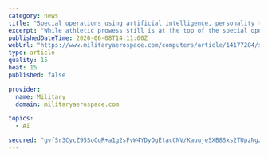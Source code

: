 ```yaml
---
category: news
title: "Special operations using artificial intelligence, personality traits for recruiting the best warfighters"
excerpt: "While athletic prowess still is at the top of the special operations must-haves, there are some more technical skills that could set hopefuls apart."
publishedDateTime: 2020-06-08T14:11:00Z
webUrl: "https://www.militaryaerospace.com/computers/article/14177284/special-operations-artificial-intelligence-ai-recruiting"
type: article
quality: 15
heat: 15
published: false

provider:
  name: Military
  domain: militaryaerospace.com

topics:
  - AI

secured: "gvfSr3CycZ95SoCqR+a1g2sFvW4YDyOgEtacCNV/KauujeSXB8Sxs2TUpzNgznavHSTOk5aqcT577mDQ8IYLgaemxipoDxuIvC9tsuTdGuQCqGvthV5J1sUxvcglDjJN6X7K2TYfDLgfYEDyUPzCq9bUnFpcKpLy7EbGfN+KNz53VI8M0fs9bm8Vq0JSiUXzhRm+GbgmDClPs8f75A8fdZzdAZeVg4c5g6gddYbwrel3DfSXn8Clt4/xe+IMf3Rr3V8I+lD3y+dECKxZj05lMwkVQT20fyVpOvNQUZB/PeDUDKkTdWvbOo+S2roTHzuC1rLlsqWIVWl+7H1OpevbZyA22qNgPZbeyjXN8VsL69HA2PIrBPzl/rzB8fiE87l0UEIP6osToXw+hal/+M7fqnVfcnkwJQcreS1v8cIzIMaV0NojbTSdGLF8rcC9l2rMqA6n5b3JULtVm51okEB+50KyO31LHCyWQ20bh6VI8tw=;9iFPCBwBCwWBJLIrdKP3Fw=="
---
```


